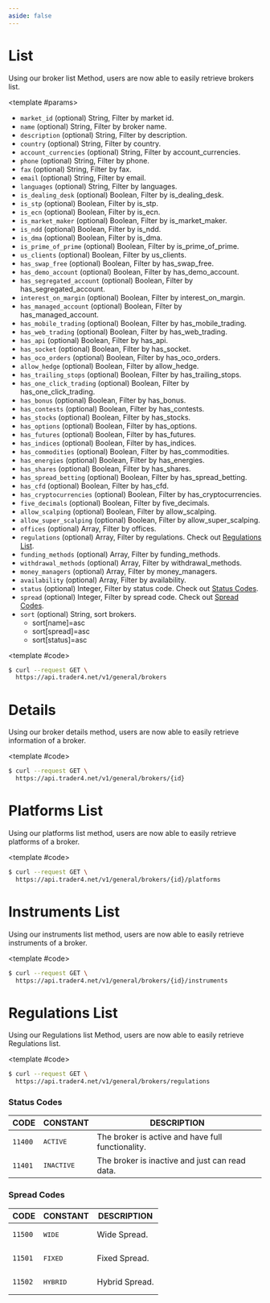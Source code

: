 ```yaml
---
aside: false
---
```


<!--@include: ../partials/libraries.md-->

<CodeBox lang="Restful" method="GET" endpoint="/v1/general/brokers">

# List

Using our broker list Method, users are now able to easily retrieve brokers list.

<!--@include: /partials/authorization.md-->

<template #params>

- `market_id` (optional) <span>String</span>, Filter by market id.
- `name` (optional) <span>String</span>, Filter by broker name.
- `description` (optional) <span>String</span>, Filter by description.
- `country` (optional) <span>String</span>, Filter by country.
- `account_currencies` (optional) <span>String</span>, Filter by account_currencies.
- `phone` (optional) <span>String</span>, Filter by phone.
- `fax` (optional) <span>String</span>, Filter by fax.
- `email` (optional) <span>String</span>, Filter by email.
- `languages` (optional) <span>String</span>, Filter by languages.
- `is_dealing_desk` (optional) <span>Boolean</span>, Filter by is_dealing_desk.
- `is_stp` (optional) <span>Boolean</span>, Filter by is_stp.
- `is_ecn` (optional) <span>Boolean</span>, Filter by is_ecn.
- `is_market_maker` (optional) <span>Boolean</span>, Filter by is_market_maker.
- `is_ndd` (optional) <span>Boolean</span>, Filter by is_ndd.
- `is_dma` (optional) <span>Boolean</span>, Filter by is_dma.
- `is_prime_of_prime` (optional) <span>Boolean</span>, Filter by is_prime_of_prime.
- `us_clients` (optional) <span>Boolean</span>, Filter by us_clients.
- `has_swap_free` (optional) <span>Boolean</span>, Filter by has_swap_free.
- `has_demo_account` (optional) <span>Boolean</span>, Filter by has_demo_account.
- `has_segregated_account` (optional) <span>Boolean</span>, Filter by has_segregated_account.
- `interest_on_margin` (optional) <span>Boolean</span>, Filter by interest_on_margin.
- `has_managed_account` (optional) <span>Boolean</span>, Filter by has_managed_account.
- `has_mobile_trading` (optional) <span>Boolean</span>, Filter by has_mobile_trading.
- `has_web_trading` (optional) <span>Boolean</span>, Filter by has_web_trading.
- `has_api` (optional) <span>Boolean</span>, Filter by has_api.
- `has_socket` (optional) <span>Boolean</span>, Filter by has_socket.
- `has_oco_orders` (optional) <span>Boolean</span>, Filter by has_oco_orders.
- `allow_hedge` (optional) <span>Boolean</span>, Filter by allow_hedge.
- `has_trailing_stops` (optional) <span>Boolean</span>, Filter by has_trailing_stops.
- `has_one_click_trading` (optional) <span>Boolean</span>, Filter by has_one_click_trading.
- `has_bonus` (optional) <span>Boolean</span>, Filter by has_bonus.
- `has_contests` (optional) <span>Boolean</span>, Filter by has_contests.
- `has_stocks` (optional) <span>Boolean</span>, Filter by has_stocks.
- `has_options` (optional) <span>Boolean</span>, Filter by has_options.
- `has_futures` (optional) <span>Boolean</span>, Filter by has_futures.
- `has_indices` (optional) <span>Boolean</span>, Filter by has_indices.
- `has_commodities` (optional) <span>Boolean</span>, Filter by has_commodities.
- `has_energies` (optional) <span>Boolean</span>, Filter by has_energies.
- `has_shares` (optional) <span>Boolean</span>, Filter by has_shares.
- `has_spread_betting` (optional) <span>Boolean</span>, Filter by has_spread_betting.
- `has_cfd` (optional) <span>Boolean</span>, Filter by has_cfd.
- `has_cryptocurrencies` (optional) <span>Boolean</span>, Filter by has_cryptocurrencies.
- `five_decimals` (optional) <span>Boolean</span>, Filter by five_decimals.
- `allow_scalping` (optional) <span>Boolean</span>, Filter by allow_scalping.
- `allow_super_scalping` (optional) <span>Boolean</span>, Filter by allow_super_scalping.
- `offices` (optional) <span>Array</span>, Filter by offices.
- `regulations` (optional) <span>Array</span>, Filter by regulations. Check out [Regulations List](#regulations-list).
- `funding_methods` (optional) <span>Array</span>, Filter by funding_methods.
- `withdrawal_methods` (optional) <span>Array</span>, Filter by withdrawal_methods.
- `money_managers` (optional) <span>Array</span>, Filter by money_managers.
- `availability` (optional) <span>Array</span>, Filter by availability.
- `status` (optional) <span>Integer</span>, Filter by status code. Check out [Status Codes](#status-codes).
- `spread` (optional) <span>Integer</span>, Filter by spread code. Check out [Spread Codes](#spread-codes).
- `sort` (optional) <span>String</span>, sort brokers.
    - sort[name]=asc
    - sort[spread]=asc
    - sort[status]=asc

</template>

<template #code>

```bash
$ curl --request GET \
  https://api.trader4.net/v1/general/brokers
```

</template>

</CodeBox>

<Response jfile="v1/broker/list" >
<template #result>

- `id` <span>String</span> ID of broker.
- `market_id` <span>String</span>, market id.
- `name` <span>String</span> Name of broker.
- `logo` <span>String</span> logo.
- `website` <span>String</span> website.
- `description` <span>String</span>, description.
- `is_dealing_desk` <span>Boolean</span>, is dealing desk.
- `is_stp` <span>Boolean</span>, is stp.
- `is_ecn` <span>Boolean</span>, is ecn.
- `is_market_maker` <span>Boolean</span>, is market maker.
- `is_ndd` <span>Boolean</span>, is ndd.
- `is_dma` <span>Boolean</span>, is dma.
- `is_prime_of_prime` <span>Boolean</span>, is prime of prime.
- `has_swap_free` <span>Boolean</span>, has swap free.
- `has_demo_account` <span>Boolean</span>, has demo account.
- `has_mobile_trading` <span>Boolean</span>, has mobile trading.
- `has_web_trading` <span>Boolean</span>, has web trading.
- `status` <span>Integer</span>, status code. Check out [Status Codes](#status-codes).

</template>
</Response>


<CodeBox lang="Restful" method="GET" endpoint="/v1/general/brokers/{id}">

# Details

Using our broker details method, users are now able to easily retrieve information of a broker.

<!--@include: /partials/authorization.md-->

<template #code>

```bash
$ curl --request GET \
  https://api.trader4.net/v1/general/brokers/{id}
```

</template>

</CodeBox>

<Response jfile="v1/broker/read" >
<template #result>

- `id` <span>String</span> ID of broker.
- `market_id` <span>String</span>, market id.
- `name` <span>String</span> Name of broker.
- `logo` <span>String</span> logo.
- `website` <span>String</span> website.
- `description` <span>String</span>, description.
- `country` <span>String</span>, countries separated by comma. Check out [ISO 3166-1 Alpha-3](https://www.iso.org/iso-3166-country-codes.html).
- `account_currencies` <span>String</span>, currencies separated by comma. Check out [ISO 4217](https://www.iso.org/iso-4217-currency-codes.html).
- `phone` <span>String</span>, phone.
- `fax` <span>String</span>, fax.
- `email` <span>String</span>, email.
- `languages` <span>String</span>, languages. Check out [ISO 639-1](https://www.iso.org/iso-639-language-codes.html).
- `is_dealing_desk` <span>Boolean</span>, is dealing desk.
- `is_stp` <span>Boolean</span>, is stp.
- `is_ecn` <span>Boolean</span>, is ecn.
- `is_market_maker` <span>Boolean</span>, is market maker.
- `is_ndd` <span>Boolean</span>, is ndd.
- `is_dma` <span>Boolean</span>, is dma.
- `is_prime_of_prime` <span>Boolean</span>, is prime of prime.
- `us_clients` <span>Boolean</span>, us clients.
- `has_swap_free` <span>Boolean</span>, has swap free.
- `has_demo_account` <span>Boolean</span>, has demo account.
- `has_segregated_account` <span>Boolean</span>, has segregated account.
- `interest_on_margin` <span>Boolean</span>, interest on margin.
- `has_managed_account` <span>Boolean</span>, has managed account.
- `has_mobile_trading` <span>Boolean</span>, has mobile trading.
- `has_web_trading` <span>Boolean</span>, has web trading.
- `has_api` <span>Boolean</span>, has api.
- `has_socket` <span>Boolean</span>, has socket.
- `has_oco_orders` <span>Boolean</span>, has oco orders.
- `allow_hedge` <span>Boolean</span>, allow hedge.
- `has_trailing_stops` <span>Boolean</span>, has trailing stops.
- `has_one_click_trading` <span>Boolean</span>, has one click trading.
- `has_bonus` <span>Boolean</span>, has bonus.
- `has_contests` <span>Boolean</span>, has contests.
- `has_stocks` <span>Boolean</span>, has stocks.
- `has_options` <span>Boolean</span>, has options.
- `has_futures` <span>Boolean</span>, has futures.
- `has_indices` <span>Boolean</span>, has indices.
- `has_commodities` <span>Boolean</span>, has commodities.
- `has_energies` <span>Boolean</span>, has energies.
- `has_shares` <span>Boolean</span>, has shares.
- `has_spread_betting` <span>Boolean</span>, has spread betting.
- `has_cfd` <span>Boolean</span>, has cfd.
- `has_cryptocurrencies` <span>Boolean</span>, has cryptocurrencies.
- `five_decimals` <span>Boolean</span>, five decimals.
- `allow_scalping` <span>Boolean</span>, allow scalping.
- `allow_super_scalping` <span>Boolean</span>, allow super scalping.
- `offices` <span>Array of JSON Objects</span>, offices.
  - `country` <span>String</span>, country of office. Check out [ISO 3166-1 Alpha-3](https://www.iso.org/iso-3166-country-codes.html).
  - `city` <span>String</span>, city of office.
  - `address` <span>String</span>, address of office.
  - `phones` <span>Array of Strings</span>, phone numbers of office.
- `regulations` <span>Array of JSON Objects</span>, regulations.
  - `name` <span>String</span>, name of regulation. Check out [Regulations List](#regulations-list).
  - `registered_company` <span>String</span>, name of registered company.
  - `registered_office` <span>String</span>, address of registered office.
  - `license` <span>String</span>, license number of company.
  - `company_registered_number` <span>String</span>, registration number of company.
  - `description` <span>String</span>, description.
- `funding_methods` <span>Array of JSON Objects</span>, funding methods.
  - `currency` <span>String</span>, currency. Check out [ISO 4217](https://www.iso.org/iso-4217-currency-codes.html).
  - `fee` <span>JSON Object</span>, funding method fee.
    - `deposit` <span>Float</span>, deposit fee amount.
    - `calculation_mode` <span>String</span>, unit of fee.
  - `processing_time` <span>JSON Object</span>, funding method processing time.
    - `deposit` <span>Integer</span>, deposit processing time.
    - `calculation_mode` <span>String</span>, unit of processing time.
  - `limitations` <span>JSON Object</span>, funding method limitations.
    - `deposit` <span>JSON Object</span>, deposit limitations.
      - `min` <span>Integer</span>, minimum deposit limitation.
      - `max` <span>Integer</span>, maximum deposit limitation.
      - `calculation_mode` <span>String</span>, unit of deposit limitation.
- `withdrawal_methods` <span>Array of JSON Objects</span>, withdrawal methods.
  - `currency` <span>String</span>, currency. Check out [ISO 4217](https://www.iso.org/iso-4217-currency-codes.html).
  - `fee` <span>JSON Object</span>, withdrawal method fee.
    - `withdrawal` <span>Float</span>, withdrawal fee amount.
    - `calculation_mode` <span>String</span>, unit of fee.
  - `processing_time` <span>JSON Object</span>, withdrawal method processing time.
    - `withdrawal` <span>Integer</span>, withdrawal processing time.
    - `calculation_mode` <span>String</span>, unit of processing time.
  - `limitations` <span>JSON Object</span>, withdrawal method limitation.
    - `withdrawal` <span>JSON Object</span>, withdrawal limitations.
      - `min` <span>Integer</span>, minimum withdrawal limitation.
      - `max` <span>Integer</span>, maximum withdrawal limitation.
      - `calculation_mode` <span>String</span>, unit of withdrawal limitation.
- `money_managers` <span>Array of JSON Objects</span>, money managers.
  - `name` <span>String</span>, name of money manager.
  - `description` <span>String</span>, description of money manager.
- `availability` <span>Array of JSON Objects</span>, availability.
  - `name` <span>String</span>, name of contact platform.
  - `numbers` <span>Array of Strings</span>, phone numbers of contact method.
- `status` <span>Integer</span>, status code. Check out [Status Codes](#status-codes).
- `spread` <span>Integer</span>, spread code. Check out [Spread Codes](#spread-codes).
- `platforms` <span>Array of JSON Objects</span>, platforms of broker. Check out [Platforms List](https://next-docs.trader4.net/en/api/general/platform?lang=restful&pos=0#list).

</template>
</Response>

<CodeBox lang="Restful" method="GET" endpoint="/v1/general/brokers/{id}/platforms">

# Platforms List

Using our platforms list method, users are now able to easily retrieve platforms of a broker.

<!--@include: /partials/authorization.md-->

<template #code>

```bash
$ curl --request GET \
  https://api.trader4.net/v1/general/brokers/{id}/platforms
```

</template>

</CodeBox>

<Response jfile="v1/platform/list" >
<template #result>

- Platforms of broker. Check out [Platforms List](https://next-docs.trader4.net/en/api/general/platform?lang=restful&pos=0#list).

</template>
</Response>

<CodeBox lang="Restful" method="GET" endpoint="/v1/general/brokers/{id}/instruments">

# Instruments List

Using our instruments list method, users are now able to easily retrieve instruments of a broker.

<!--@include: /partials/authorization.md-->

<template #code>

```bash
$ curl --request GET \
  https://api.trader4.net/v1/general/brokers/{id}/instruments
```

</template>

</CodeBox>

<Response jfile="v1/instrument/list" >
<template #result>

- Instruments of broker. Check out [Instruments List](https://next-docs.trader4.net/en/api/general/instrument?lang=restful&pos=0#list).

</template>
</Response>

<CodeBox lang="Restful" method="GET" endpoint="/v1/general/brokers/regulations">

# Regulations List

Using our Regulations list Method, users are now able to easily retrieve Regulations list.

<!--@include: /partials/authorization.md-->

<template #code>

```bash
$ curl --request GET \
  https://api.trader4.net/v1/general/brokers/regulations
```

</template>

</CodeBox>

<Response jfile="v1/broker/regulations" >
<template #result>

</template>
</Response>


### Status Codes
| CODE               | CONSTANT            | DESCRIPTION                                       |
|--------------------|---------------------|---------------------------------------------------|
| <code>11400</code> | <pre>ACTIVE</pre>   | The broker is active and have full functionality. |
| <code>11401</code> | <pre>INACTIVE</pre> | The broker is inactive and just can read data.    |

### Spread Codes
| CODE               | CONSTANT            | DESCRIPTION                                       |
|--------------------|---------------------|---------------------------------------------------|
| <code>11500</code> | <pre>WIDE</pre>     | Wide Spread.                                      |
| <code>11501</code> | <pre>FIXED</pre>    | Fixed Spread.                                     |
| <code>11502</code> | <pre>HYBRID</pre>   | Hybrid Spread.                                    |
